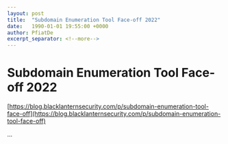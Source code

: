 ```yaml
---
layout: post
title:  "Subdomain Enumeration Tool Face-off 2022"
date:   1990-01-01 19:55:00 +0000
author: PfiatDe
excerpt_separator: <!--more-->
---
```


# Subdomain Enumeration Tool Face-off 2022
[https://blog.blacklanternsecurity.com/p/subdomain-enumeration-tool-face-off](https://blog.blacklanternsecurity.com/p/subdomain-enumeration-tool-face-off)

...
<!--more-->
